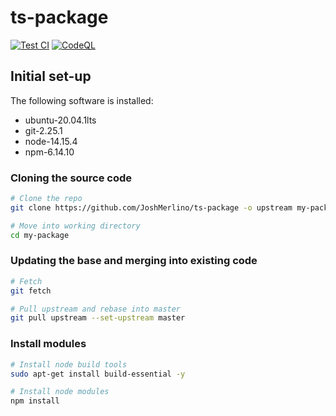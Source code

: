 # ts-package
[![Test CI](https://github.com/JoshMerlino/ts-package/actions/workflows/test.yml/badge.svg)](https://github.com/JoshMerlino/ts-package/actions/workflows/test.yml)
[![CodeQL](https://github.com/JoshMerlino/ts-package/actions/workflows/codeql-analysis.yml/badge.svg)](https://github.com/JoshMerlino/ts-package/actions/workflows/codeql-analysis.yml)

## Initial set-up
The following software is installed:
* ubuntu-20.04.1lts
* git-2.25.1
* node-14.15.4
* npm-6.14.10

### Cloning the source code
```bash
# Clone the repo
git clone https://github.com/JoshMerlino/ts-package -o upstream my-package

# Move into working directory
cd my-package
```

### Updating the base and merging into existing code
```bash
# Fetch
git fetch

# Pull upstream and rebase into master
git pull upstream --set-upstream master
```

### Install modules
```bash
# Install node build tools
sudo apt-get install build-essential -y

# Install node modules
npm install
```

